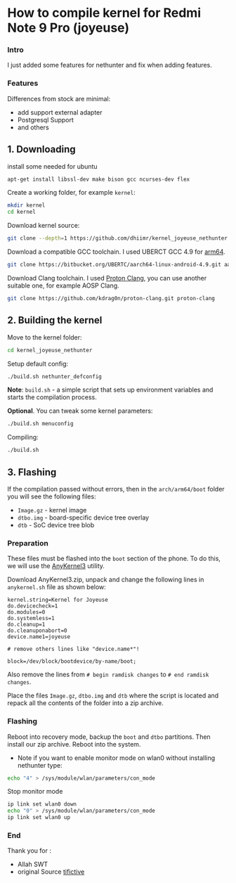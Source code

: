 # How to compile kernel for Redmi Note 9 Pro (joyeuse)
### Intro
I just added some features for nethunter and fix when adding features.
### Features
Differences from stock are minimal:
* add support external adapter 
* Postgresql Support
* and others

## 1. Downloading
install some needed for ubuntu
```bash
apt-get install libssl-dev make bison gcc ncurses-dev flex
```
Create a working folder, for example `kernel`:
```bash
mkdir kernel
cd kernel
```
Download kernel source:
```bash
git clone --depth=1 https://github.com/dhiimr/kernel_joyeuse_nethunter.git kernel_joyeuse_nethunter
```
Download a compatible GCC toolchain. I used UBERCT GCC 4.9 for 
[arm64](https://bitbucket.org/UBERTC/aarch64-linux-android-4.9/src/master/).
```bash
git clone https://bitbucket.org/UBERTC/aarch64-linux-android-4.9.git aarch64-linux-android
```
Download Clang toolchain. 
I used [Proton Clang](https://github.com/kdrag0n/proton-clang), you can use another suitable one, for example AOSP Clang.
```bash
git clone https://github.com/kdrag0n/proton-clang.git proton-clang
```
## 2. Building the kernel
Move to the kernel folder:
```bash
cd kernel_joyeuse_nethunter
```
Setup default config:
```bash
./build.sh nethunter_defconfig
```
**Note**: `build.sh` - a simple script that sets up environment variables and starts the compilation process.

**Optional**. You can tweak some kernel parameters:
```bash
./build.sh menuconfig
```

Compiling:
```bash
./build.sh
```
## 3. Flashing
If the compilation passed without errors, then in the `arch/arm64/boot` folder you will see the following files:
* `Image.gz` - kernel image
* `dtbo.img` - board-specific device tree overlay
* `dtb` - SoC device tree blob

### Preparation
These files must be flashed into the `boot` section of the phone. To do this, we will use the [AnyKernel3](https://github.com/osm0sis/AnyKernel3) utility.

Download AnyKernel3.zip, unpack and change the following lines in `anykernel.sh` file as shown below:
```
kernel.string=Kernel for Joyeuse
do.devicecheck=1
do.modules=0
do.systemless=1
do.cleanup=1
do.cleanuponabort=0
device.name1=joyeuse

# remove others lines like "device.name*"!

block=/dev/block/bootdevice/by-name/boot;
```
Also remove the lines from `# begin ramdisk changes` to `# end ramdisk changes`.

Place the files `Image.gz`, `dtbo.img` and `dtb` where the script is located and repack all the contents of the folder into a zip archive.

### Flashing
Reboot into recovery mode, backup the `boot` and `dtbo` partitions. Then install our zip archive. Reboot into the system.

* Note
if you want to enable monitor mode on wlan0 without installing nethunter type:
```bash
echo "4" > /sys/module/wlan/parameters/con_mode
```
Stop monitor mode
```bash
ip link set wlan0 down
echo "0" > /sys/module/wlan/parameters/con_mode
ip link set wlan0 up
```
### End
Thank you for :
* Allah SWT
* original Source [tifictive](https://github.com/tifictive)
